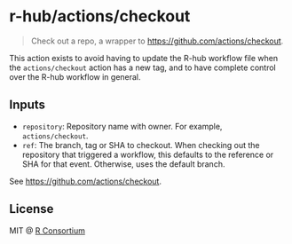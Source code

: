 # r-hub/actions/checkout

> Check out a repo, a wrapper to https://github.com/actions/checkout.

This action exists to avoid having to update the R-hub workflow file
when the `actions/checkout` action has a new tag, and to have complete
control over the R-hub workflow in general.

## Inputs

* `repository`: Repository name with owner. For example,
  `actions/checkout`.
* `ref`: The branch, tag or SHA to checkout. When checking out the
  repository that triggered a workflow, this defaults to the reference or
  SHA for that event.  Otherwise, uses the default branch.

See https://github.com/actions/checkout.

## License

MIT @ [R Consortium](https://www.r-consortium.org/)
